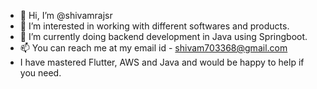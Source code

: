 - 👋 Hi, I’m @shivamrajsr
- 👀 I’m interested in working with different softwares and products.
- 🌱 I’m currently doing backend development in Java using Springboot.
- 📫 You can reach me at my email id - shivam703368@gmail.com
- I have mastered Flutter, AWS and Java and would be happy to help if you need.
<!---
shivamrajsr/shivamrajsr is a ✨ special ✨ repository because its `README.md` (this file) appears on your GitHub profile.
You can click the Preview link to take a look at your changes.
--->
